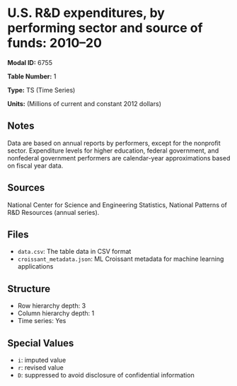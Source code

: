 # U.S. R&D expenditures, by performing sector and source of funds: 2010–20

**Modal ID:** 6755

**Table Number:** 1

**Type:** TS (Time Series)

**Units:** (Millions of current and constant 2012 dollars)

## Notes

Data are based on annual reports by performers, except for the nonprofit sector. Expenditure levels for higher education, federal government, and nonfederal government performers are calendar-year approximations based on fiscal year data.

## Sources

National Center for Science and Engineering Statistics, National Patterns of R&D Resources (annual series).

## Files

- `data.csv`: The table data in CSV format
- `croissant_metadata.json`: ML Croissant metadata for machine learning applications

## Structure

- Row hierarchy depth: 3
- Column hierarchy depth: 1
- Time series: Yes

## Special Values

- `i`: imputed value
- `r`: revised value
- `D`: suppressed to avoid disclosure of confidential information
